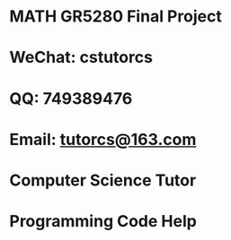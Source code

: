 # MATH GR5280 Final Project

# WeChat: cstutorcs

# QQ: 749389476

# Email: tutorcs@163.com

# Computer Science Tutor

# Programming Code Help
